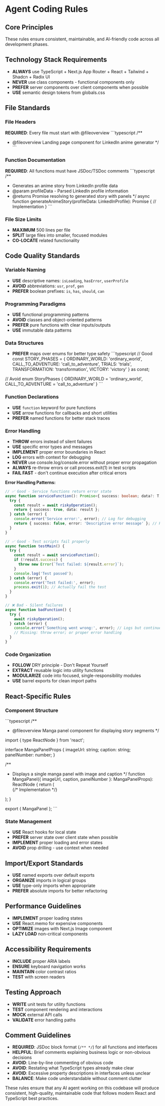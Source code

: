 # Agent Coding Rules

## Core Principles
These rules ensure consistent, maintainable, and AI-friendly code across all development phases.

## Technology Stack Requirements
- **ALWAYS** use TypeScript + Next.js App Router + React + Tailwind + Shadcn + Radix UI
- **NEVER** use class components - functional components only
- **PREFER** server components over client components when possible
- **USE** semantic design tokens from globals.css

## File Standards
### File Headers
**REQUIRED**: Every file must start with @fileoverview
\`\`\`typescript
/**
 * @fileoverview Landing page component for LinkedIn anime generator
 */
\`\`\`

### Function Documentation
**REQUIRED**: All functions must have JSDoc/TSDoc comments
\`\`\`typescript
/**
 * Generates an anime story from LinkedIn profile data
 * @param profileData - Parsed LinkedIn profile information
 * @returns Promise resolving to generated story with panels
 */
async function generateAnimeStory(profileData: LinkedInProfile): Promise<AnimeStory> {
  // Implementation
}
\`\`\`

### File Size Limits
- **MAXIMUM** 500 lines per file
- **SPLIT** large files into smaller, focused modules
- **CO-LOCATE** related functionality

## Code Quality Standards
### Variable Naming
- **USE** descriptive names: `isLoading`, `hasError`, `userProfile`
- **AVOID** abbreviations: `usr`, `prof`, `gen`
- **PREFER** boolean prefixes: `is`, `has`, `should`, `can`

### Programming Paradigms
- **USE** functional programming patterns
- **AVOID** classes and object-oriented patterns
- **PREFER** pure functions with clear inputs/outputs
- **USE** immutable data patterns

### Data Structures
- **PREFER** maps over enums for better type safety
\`\`\`typescript
// Good
const STORY_PHASES = {
  ORDINARY_WORLD: 'ordinary_world',
  CALL_TO_ADVENTURE: 'call_to_adventure',
  TRIALS: 'trials',
  TRANSFORMATION: 'transformation',
  VICTORY: 'victory'
} as const;

// Avoid
enum StoryPhases {
  ORDINARY_WORLD = 'ordinary_world',
  CALL_TO_ADVENTURE = 'call_to_adventure'
}
\`\`\`

### Function Declarations
- **USE** `function` keyword for pure functions
- **USE** arrow functions for callbacks and short utilities
- **PREFER** named functions for better stack traces

### Error Handling
- **THROW** errors instead of silent failures
- **USE** specific error types and messages
- **IMPLEMENT** proper error boundaries in React
- **LOG** errors with context for debugging
- **NEVER** use console.log/console.error without proper error propagation
- **ALWAYS** re-throw errors or call process.exit(1) in test scripts
- **FAIL FAST** - don't continue execution after critical errors

**Error Handling Patterns:**
```typescript
// ✅ Good - Service functions return error state
async function serviceFunction(): Promise<{ success: boolean; data?: T; error?: string }> {
  try {
    const result = await riskyOperation();
    return { success: true, data: result };
  } catch (error) {
    console.error('Service error:', error); // Log for debugging
    return { success: false, error: 'Descriptive error message' }; // Return error state
  }
}

// ✅ Good - Test scripts fail properly  
async function testMain() {
  try {
    const result = await serviceFunction();
    if (!result.success) {
      throw new Error(`Test failed: ${result.error}`);
    }
    console.log('Test passed');
  } catch (error) {
    console.error('Test failed:', error);
    process.exit(1); // Actually fail the test
  }
}

// ❌ Bad - Silent failures
async function badFunction() {
  try {
    await riskyOperation();
  } catch (error) {
    console.error('Something went wrong:', error); // Logs but continues!
    // Missing: throw error; or proper error handling
  }
}
```

### Code Organization
- **FOLLOW** DRY principle - Don't Repeat Yourself
- **EXTRACT** reusable logic into utility functions
- **MODULARIZE** code into focused, single-responsibility modules
- **USE** barrel exports for clean import paths

## React-Specific Rules
### Component Structure
\`\`\`typescript
/**
 * @fileoverview Manga panel component for displaying story segments
 */

import { type ReactNode } from 'react';

interface MangaPanelProps {
  imageUrl: string;
  caption: string;
  panelNumber: number;
}

/**
 * Displays a single manga panel with image and caption
 */
function MangaPanel({ imageUrl, caption, panelNumber }: MangaPanelProps): ReactNode {
  return (
    <div className="manga-panel">
      {/* Implementation */}
    </div>
  );
}

export { MangaPanel };
\`\`\`

### State Management
- **USE** React hooks for local state
- **PREFER** server state over client state when possible
- **IMPLEMENT** proper loading and error states
- **AVOID** prop drilling - use context when needed

## Import/Export Standards
- **USE** named exports over default exports
- **ORGANIZE** imports in logical groups
- **USE** type-only imports when appropriate
- **PREFER** absolute imports for better refactoring

## Performance Guidelines
- **IMPLEMENT** proper loading states
- **USE** React.memo for expensive components
- **OPTIMIZE** images with Next.js Image component
- **LAZY LOAD** non-critical components

## Accessibility Requirements
- **INCLUDE** proper ARIA labels
- **ENSURE** keyboard navigation works
- **MAINTAIN** color contrast ratios
- **TEST** with screen readers

## Testing Approach
- **WRITE** unit tests for utility functions
- **TEST** component rendering and interactions
- **MOCK** external API calls
- **VALIDATE** error handling paths

## Comment Guidelines
- **REQUIRED**: JSDoc block format (`/** */`) for all functions and interfaces
- **HELPFUL**: Brief comments explaining business logic or non-obvious decisions
- **AVOID**: Line-by-line commenting of obvious code
- **AVOID**: Restating what TypeScript types already make clear
- **AVOID**: Excessive property descriptions in interfaces unless unclear
- **BALANCE**: Make code understandable without comment clutter

These rules ensure that any AI agent working on this codebase will produce consistent, high-quality, maintainable code that follows modern React and TypeScript best practices.
